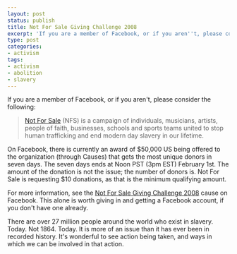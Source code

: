 ```yaml
---
layout: post
status: publish
title: Not For Sale Giving Challenge 2008
excerpt: 'If you are a member of Facebook, or if you aren''t, please consider the following:'
type: post
categories:
- activism
tags:
- activism
- abolition
- slavery
---
```

If you are a member of Facebook, or if you aren't, please consider the following:
<blockquote><a href="http://www.notforsalecampaign.org/">Not For Sale</a> (NFS) is a campaign of individuals, musicians, artists, people of faith, businesses, schools and sports teams united to stop human trafficking and end modern day slavery in our lifetime.</blockquote>
On Facebook, there is currently an award of $50,000 US being offered to the organization (through Causes) that gets the most unique donors in seven days. The seven days ends at Noon PST (3pm EST) February 1st. The amount of the donation is not the issue; the number of donors is. Not For Sale is requesting $10 donations, as that is the minimum qualifying amount.

For more information, see the <a href="http://apps.facebook.com/causes/view_cause/56110?recruiter_id=3362455">Not For Sale Giving Challenge 2008</a> cause on Facebook. This alone is worth giving in and getting a Facebook account, if you don't have one already.

There are over 27 million people around the world who exist in slavery. Today. Not 1864. Today. It is more of an issue than it has ever been in recorded history. It's wonderful to see action being taken, and ways in which we can be involved in that action.
